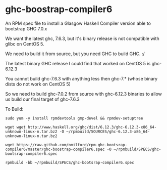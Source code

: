 ghc-boostrap-compiler6
======================

An RPM spec file to install a Glasgow Haskell Compiler version able to bootstrap GHC 7.0.x

We want the latest ghc, 7.6.3, but it's binary release is not compatible with glibc on CentOS 5.

We need to build it from source, but you need GHC to build GHC. :/

The latest binary GHC release I could find that worked on CentOS 5 is ghc-6.12.3

You cannot build ghc-7.6.3 with anything less then ghc-7.* (whose binary dists do not work on CentOS 5)

So we need to build ghc-7.0.2 from source with ghc-6.12.3 binaries to allow us build our final target of ghc-7.6.3


To Build:

`sudo yum -y install rpmdevtools gmp-devel && rpmdev-setuptree`

`wget wget http://www.haskell.org/ghc/dist/6.12.3/ghc-6.12.3-x86_64-unknown-linux-n.tar.bz2 -O ~/rpmbuild/SOURCES/ghc-6.12.3-x86_64-unknown-linux-n.tar.bz2`

`wget https://raw.github.com/nmilford/rpm-ghc-bootsrap-compiler6/master/ghc-boostrap-compiler6.spec -O ~/rpmbuild/SPECS/ghc-bootsrap-compiler6.spec`

`rpmbuild -bb ~/rpmbuild/SPECS/ghc-bootsrap-compiler6.spec`